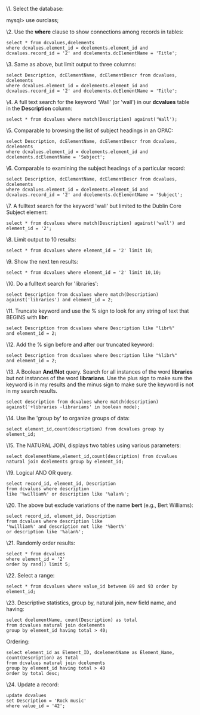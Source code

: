 \1. Select the database:

mysql> use ourclass;

\2. Use the **where** clause to show connections among records in
tables:

```
select * from dcvalues,dcelements
where dcvalues.element_id = dcelements.element_id and
dcvalues.record_id = '2' and dcelements.dcElementName = 'Title';
```

\3. Same as above, but limit output to three columns:

```
select Description, dcElementName, dcElementDescr from dcvalues, dcelements
where dcvalues.element_id = dcelements.element_id and
dcvalues.record_id = '2' and dcelements.dcElementName = 'Title';
```

\4. A full text search for the keyword 'Wall' (or 'wall') in our
**dcvalues** table in the **Description** column:

```
select * from dcvalues where match(Description) against('Wall');
```

\5. Comparable to browsing the list of subject headings in an
OPAC:

```
select Description, dcElementName, dcElementDescr from dcvalues, dcelements
where dcvalues.element_id = dcelements.element_id and
dcelements.dcElementName = 'Subject';
```

\6. Comparable to examining the subject headings of a particular
record:

```
select Description, dcElementName, dcElementDescr from dcvalues, dcelements
where dcvalues.element_id = dcelements.element_id and
dcvalues.record_id = '2' and dcelements.dcElementName = 'Subject';
```

\7. A fulltext search for the keyword 'wall' but limited to the
Dublin Core Subject element:

```
select * from dcvalues where match(Description) against('wall') and element_id = '2';
```

\8. Limit output to 10 results:

```
select * from dcvalues where element_id = '2' limit 10;
```

\9. Show the next ten results:

```
select * from dcvalues where element_id = '2' limit 10,10;
```

\10. Do a fulltext search for 'libraries':

```
select Description from dcvalues where match(Description)
against('libraries') and element_id = 2;
```

\11. Truncate keyword and use the % sign to look for any
string of text that BEGINS with **libr**:

```
select Description from dcvalues where Description like "libr%"
and element_id = 2;
```

\12. Add the % sign before and after our truncated keyword:

```
select Description from dcvalues where Description like "%libr%"
and element_id = 2;
```

\13. A Boolean **And/Not** query.  Search for all instances of the
word **libraries** but not instances of the word **librarians**.
Use the plus sign to make sure the keyword is in my results and
the minus sign to make sure the keyword is not in my search
results.

```
select description from dcvalues where match(description)
against('+libraries -librarians' in boolean mode);
```

\14. Use lhe 'group by' to organize groups of data:

```
select element_id,count(description) from dcvalues group by
element_id;
```

\15. The NATURAL JOIN, displays two tables using various
parameters:

```
select dcelementName,element_id,count(description) from dcvalues
natural join dcelements group by element_id;
```

\19. Logical AND OR query.

```
select record_id, element_id, Description
from dcvalues where description
like '%william%' or description like '%alan%';
```

\20. The above but exclude variations of the name **bert** (e.g.,
Bert Williams):

```
select record_id, element_id, Description
from dcvalues where description like
'%william%' and description not like '%bert%'
or description like '%alan%';
```

\21. Randomly order results:

```
select * from dcvalues               
where element_id = '2'
order by rand() limit 5;
```

\22. Select a range:

```
select * from dcvalues where value_id between 89 and 93 order by element_id;
```

\23. Descriptive statistics, group by, natural join, new field
name, and having:</p>

```
select dcelementName, count(Description) as total
from dcvalues natural join dcelements
group by element_id having total > 40;
```

Ordering:

```
select element_id as Element_ID, dcelementName as Element_Name,
count(Description) as Total
from dcvalues natural join dcelements
group by element_id having total > 40
order by total desc;
```

\24. Update a record:

```
update dcvalues
set Description = 'Rock music'
where value_id = '42';
```
